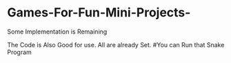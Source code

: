 # Games-For-Fun-Mini-Projects-

Some Implementation is Remaining

The Code is Also Good for use.
All are already Set.
#You can Run that Snake Program
